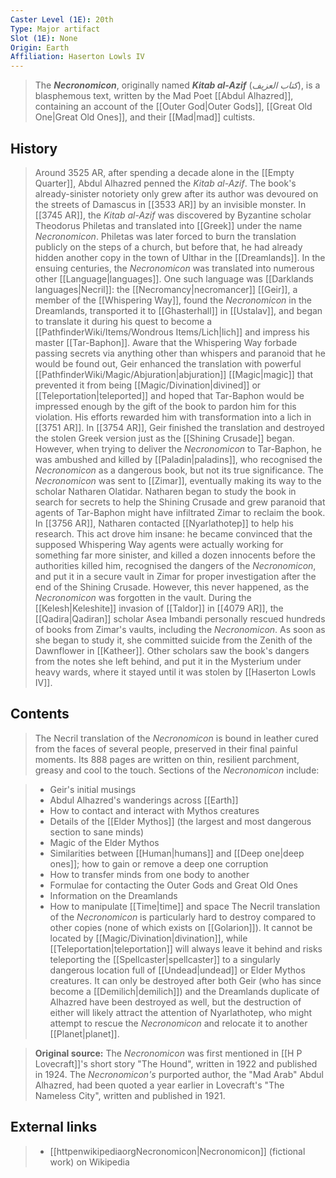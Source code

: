 ```yaml
---
Caster Level (1E): 20th
Type: Major artifact
Slot (1E): None
Origin: Earth
Affiliation: Haserton Lowls IV
---
```


> The ***Necronomicon***, originally named ***Kitab al-Azif*** (*كتاب العزيف*), is a blasphemous text, written by the Mad Poet [[Abdul Alhazred]], containing an account of the [[Outer God|Outer Gods]], [[Great Old One|Great Old Ones]], and their [[Mad|mad]] cultists.



## History

> Around 3525 AR, after spending a decade alone in the [[Empty Quarter]], Abdul Alhazred penned the *Kitab al-Azif*. The book's already-sinister notoriety only grew after its author was devoured on the streets of Damascus in [[3533 AR]] by an invisible monster.
> In [[3745 AR]], the *Kitab al-Azif* was discovered by Byzantine scholar Theodorus Philetas and translated into [[Greek]] under the name *Necronomicon*. Philetas was later forced to burn the translation publicly on the steps of a church, but before that, he had already hidden another copy in the town of Ulthar in the [[Dreamlands]].
> In the ensuing centuries, the *Necronomicon* was translated into numerous other [[Language|languages]]. One such language was [[Darklands languages|Necril]]: the [[Necromancy|necromancer]] [[Geir]], a member of the [[Whispering Way]], found the *Necronomicon* in the Dreamlands, transported it to [[Ghasterhall]] in [[Ustalav]], and began to translate it during his quest to become a [[PathfinderWiki/Items/Wondrous Items/Lich|lich]] and impress his master [[Tar-Baphon]]. Aware that the Whispering Way forbade passing secrets via anything other than whispers and paranoid that he would be found out, Geir enhanced the translation with powerful [[PathfinderWiki/Magic/Abjuration|abjuration]] [[Magic|magic]] that prevented it from being [[Magic/Divination|divined]] or [[Teleportation|teleported]] and hoped that Tar-Baphon would be impressed enough by the gift of the book to pardon him for this violation. His efforts rewarded him with transformation into a lich in [[3751 AR]].
> In [[3754 AR]], Geir finished the translation and destroyed the stolen Greek version just as the [[Shining Crusade]] began. However, when trying to deliver the *Necronomicon* to Tar-Baphon, he was ambushed and killed by [[Paladin|paladins]], who recognised the *Necronomicon* as a dangerous book, but not its true significance. The *Necronomicon* was sent to [[Zimar]], eventually making its way to the scholar Natharen Olatidar. Natharen began to study the book in search for secrets to help the Shining Crusade and grew paranoid that agents of Tar-Baphon might have infiltrated Zimar to reclaim the book.
> In [[3756 AR]], Natharen contacted [[Nyarlathotep]] to help his research. This act drove him insane: he became convinced that the supposed Whispering Way agents were actually working for something far more sinister, and killed a dozen innocents before the authorities killed him, recognised the dangers of the *Necronomicon*, and put it in a secure vault in Zimar for proper investigation after the end of the Shining Crusade. However, this never happened, as the *Necronomicon* was forgotten in the vault.
> During the [[Kelesh|Keleshite]] invasion of [[Taldor]] in [[4079 AR]], the [[Qadira|Qadiran]] scholar Asea Imbandi personally rescued hundreds of books from Zimar's vaults, including the *Necronomicon*. As soon as she began to study it, she committed suicide from the Zenith of the Dawnflower in [[Katheer]]. Other scholars saw the book's dangers from the notes she left behind, and put it in the Mysterium under heavy wards, where it stayed until it was stolen by [[Haserton Lowls IV]].


## Contents

> The Necril translation of the *Necronomicon* is bound in leather cured from the faces of several people, preserved in their final painful moments. Its 888 pages are written on thin, resilient parchment, greasy and cool to the touch.
> Sections of the *Necronomicon* include:

> - Geir's initial musings
> - Abdul Alhazred's wanderings across [[Earth]]
> - How to contact and interact with Mythos creatures
> - Details of the [[Elder Mythos]] (the largest and most dangerous section to sane minds)
> - Magic of the Elder Mythos
> - Similarities between [[Human|humans]] and [[Deep one|deep ones]]; how to gain or remove a deep one corruption
> - How to transfer minds from one body to another
> - Formulae for contacting the Outer Gods and Great Old Ones
> - Information on the Dreamlands
> - How to manipulate [[Time|time]] and space
> The Necril translation of the *Necronomicon* is particularly hard to destroy compared to other copies (none of which exists on [[Golarion]]). It cannot be located by [[Magic/Divination|divination]], while [[Teleportation|teleportation]] will always leave it behind and risks teleporting the [[Spellcaster|spellcaster]] to a singularly dangerous location full of [[Undead|undead]] or Elder Mythos creatures. It can only be destroyed after both Geir (who has since become a [[Demilich|demilich]]) and the Dreamlands duplicate of Alhazred have been destroyed as well, but the destruction of either will likely attract the attention of Nyarlathotep, who might attempt to rescue the *Necronomicon* and relocate it to another [[Planet|planet]].


> **Original source:** The *Necronomicon* was first mentioned in [[H P Lovecraft]]'s short story "The Hound", written in 1922 and published in 1924. The *Necronomicon's* purported author, the "Mad Arab" Abdul Alhazred, had been quoted a year earlier in Lovecraft's "The Nameless City", written and published in 1921.



## External links

> - [[httpenwikipediaorgNecronomicon|Necronomicon]] (fictional work) on Wikipedia




